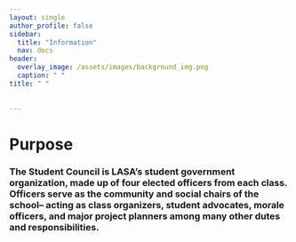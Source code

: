 ```yaml
---
layout: single
author_profile: false
sidebar:
  title: "Information"
  nav: docs
header:
  overlay_image: /assets/images/background_img.png
  caption: " "
title: " "
  
  
---
```


# Purpose

### The Student Council is LASA’s student government organization, made up of four elected officers from each class. Officers serve as the community and social chairs of the school– acting as class organizers, student advocates, morale officers, and major project planners among many other dutes and responsibilities.
